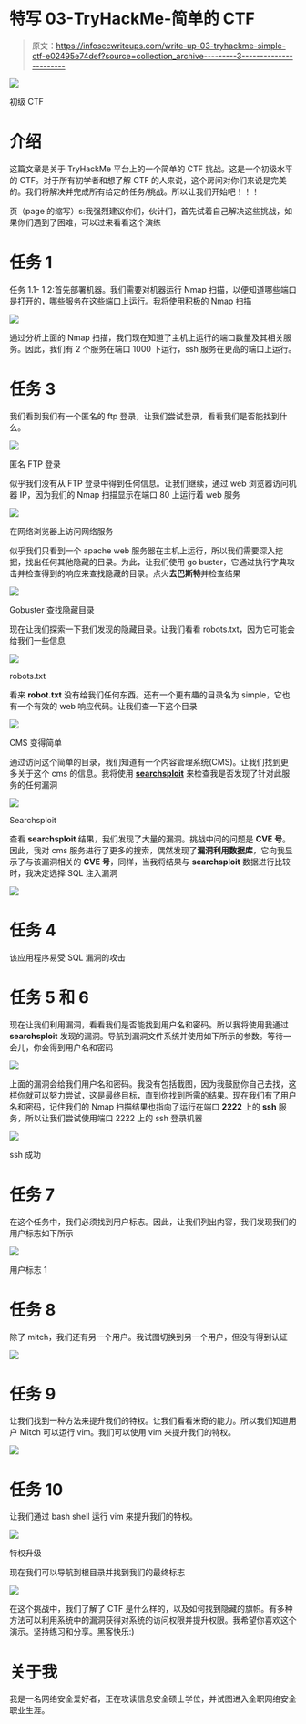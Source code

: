 # 特写 03-TryHackMe-简单的 CTF

> 原文：<https://infosecwriteups.com/write-up-03-tryhackme-simple-ctf-e02495e74def?source=collection_archive---------3----------------------->

![](img/fb873eb8b8ad8f951253f6982dd1cdc1.png)

初级 CTF

# 介绍

这篇文章是关于 TryHackMe 平台上的一个简单的 CTF 挑战。这是一个初级水平的 CTF。对于所有初学者和想了解 CTF 的人来说，这个房间对你们来说是完美的。我们将解决并完成所有给定的任务/挑战。所以让我们开始吧！！！

页（page 的缩写）s:我强烈建议你们，伙计们，首先试着自己解决这些挑战，如果你们遇到了困难，可以过来看看这个演练

# 任务 1

任务 1.1- 1.2:首先部署机器。我们需要对机器运行 Nmap 扫描，以便知道哪些端口是打开的，哪些服务在这些端口上运行。我将使用积极的 Nmap 扫描

![](img/1015c8064179113677297893e5d303ca.png)

通过分析上面的 Nmap 扫描，我们现在知道了主机上运行的端口数量及其相关服务。因此，我们有 2 个服务在端口 1000 下运行，ssh 服务在更高的端口上运行。

# 任务 3

我们看到我们有一个匿名的 ftp 登录，让我们尝试登录，看看我们是否能找到什么。

![](img/6da741165466323f02be54e5295a8994.png)

匿名 FTP 登录

似乎我们没有从 FTP 登录中得到任何信息。让我们继续，通过 web 浏览器访问机器 IP，因为我们的 Nmap 扫描显示在端口 80 上运行着 web 服务

![](img/4ff15292c45f50fb21bc5cb240e8d970.png)

在网络浏览器上访问网络服务

似乎我们只看到一个 apache web 服务器在主机上运行，所以我们需要深入挖掘，找出任何其他隐藏的目录。为此，让我们使用 go buster，它通过执行字典攻击并检查得到的响应来查找隐藏的目录。点火**去巴斯特**并检查结果

![](img/ef434bd8659e2a7ceba29eae0c1c4b5b.png)

Gobuster 查找隐藏目录

现在让我们探索一下我们发现的隐藏目录。让我们看看 robots.txt，因为它可能会给我们一些信息

![](img/51c603daed5cfac7b17a7ec46efa1131.png)

robots.txt

看来 **robot.txt** 没有给我们任何东西。还有一个更有趣的目录名为 simple，它也有一个有效的 web 响应代码。让我们查一下这个目录

![](img/d031a872033adf75b4c2b99597be1661.png)

CMS 变得简单

通过访问这个简单的目录，我们知道有一个内容管理系统(CMS)。让我们找到更多关于这个 cms 的信息。我将使用 [**searchsploit**](https://www.exploit-db.com/searchsploit) 来检查我是否发现了针对此服务的任何漏洞

![](img/240b667bb1ccdfebca6a44b4794d5487.png)

Searchsploit

查看 **searchsploit** 结果，我们发现了大量的漏洞。挑战中问的问题是 **CVE 号**。因此，我对 cms 服务进行了更多的搜索，偶然发现了**漏洞利用数据库**，它向我显示了与该漏洞相关的 **CVE 号**，同样，当我将结果与 **searchsploit** 数据进行比较时，我决定选择 SQL 注入漏洞

![](img/eb1449dc21bc50306923ef19e6c104e7.png)

# 任务 4

该应用程序易受 SQL 漏洞的攻击

# 任务 5 和 6

现在让我们利用漏洞，看看我们是否能找到用户名和密码。所以我将使用我通过 **searchsploit** 发现的漏洞。导航到漏洞文件系统并使用如下所示的参数。等待一会儿，你会得到用户名和密码

![](img/9f37e18119a12cd4d13cbda6a7fa1a74.png)

上面的漏洞会给我们用户名和密码。我没有包括截图，因为我鼓励你自己去找，这样你就可以努力尝试，这是最终目标，直到你找到所需的结果。现在我们有了用户名和密码，记住我们的 Nmap 扫描结果也指向了运行在端口 **2222** 上的 **ssh** 服务，所以让我们尝试使用端口 2222 上的 ssh 登录机器

![](img/f41677bfbc0e77eacd649da5c162c789.png)

ssh 成功

# 任务 7

在这个任务中，我们必须找到用户标志。因此，让我们列出内容，我们发现我们的用户标志如下所示

![](img/52b54e6ec8bed687366aca1b2db179dc.png)

用户标志 1

# 任务 8

除了 mitch，我们还有另一个用户。我试图切换到另一个用户，但没有得到认证

![](img/46815d9bdf15c2e647f67ee9a9b14171.png)

# 任务 9

让我们找到一种方法来提升我们的特权。让我们看看米奇的能力。所以我们知道用户 Mitch 可以运行 vim。我们可以使用 vim 来提升我们的特权。

![](img/aea8e5fad4ae158d7aa05665ad80e0de.png)

# 任务 10

让我们通过 bash shell 运行 vim 来提升我们的特权。

![](img/72128f762288fee0ae88933fcf2aba45.png)

特权升级

现在我们可以导航到根目录并找到我们的最终标志

![](img/00e0fdd8ae42739d51429f9a6b674230.png)

在这个挑战中，我们了解了 CTF 是什么样的，以及如何找到隐藏的旗帜。有多种方法可以利用系统中的漏洞获得对系统的访问权限并提升权限。我希望你喜欢这个演示。坚持练习和分享。黑客快乐:)

# 关于我

我是一名网络安全爱好者，正在攻读信息安全硕士学位，并试图进入全职网络安全职业生涯。